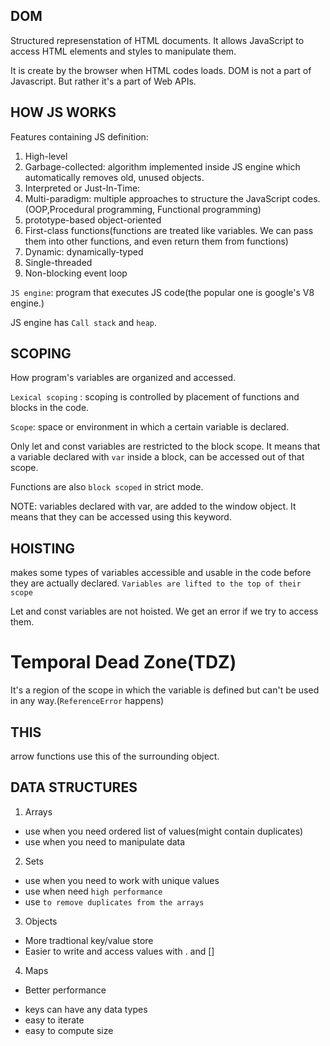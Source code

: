 ## DOM

Structured represenstation of HTML documents. It allows JavaScript to access HTML elements and styles to manipulate them.

It is create by the browser when HTML codes loads.
DOM is not a part of Javascript. But rather it's a part of Web APIs.

## HOW JS WORKS

Features containing JS definition:

1. High-level
2. Garbage-collected: algorithm implemented inside JS engine which automatically removes old, unused objects.
3. Interpreted or Just-In-Time:
4. Multi-paradigm: multiple approaches to structure the JavaScript codes.(OOP,Procedural programming, Functional programming)
5. prototype-based object-oriented
6. First-class functions(functions are treated like variables. We can pass them into other functions, and even return them from functions)
7. Dynamic: dynamically-typed
8. Single-threaded
9. Non-blocking event loop

`JS engine`: program that executes JS code(the popular one is google's V8 engine.)

JS engine has `Call stack` and `heap`.

## SCOPING

How program's variables are organized and accessed.

`Lexical scoping` : scoping is controlled by placement of functions and blocks in the code.

`Scope`: space or environment in which a certain variable is declared.

Only let and const variables are restricted to the block scope. It means that a variable declared with `var` inside a block, can be accessed out of that scope.

Functions are also `block scoped` in strict mode.

NOTE: variables declared with var, are added to the window object. It means that they can be accessed using this keyword.

## HOISTING

makes some types of variables accessible and usable in the code before they are actually declared. `Variables are lifted to the top of their scope`

Let and const variables are not hoisted. We get an error if we try to access them.

# Temporal Dead Zone(TDZ)

It's a region of the scope in which the variable is defined but can't be used in any way.(`ReferenceError` happens)

## THIS

arrow functions use this of the surrounding object.

## DATA STRUCTURES

1. Arrays

- use when you need ordered list of values(might contain duplicates)
- use when you need to manipulate data

2. Sets

- use when you need to work with unique values
- use when need `high performance`
- use `to remove duplicates from the arrays`

3. Objects

- More tradtional key/value store
- Easier to write and access values with . and []

4. Maps

- Better performance

* keys can have any data types
* easy to iterate
* easy to compute size
